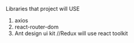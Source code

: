 Libraries that project will USE 
1. axios
2. react-router-dom
3. Ant design ui kit
//Redux will use react toolkit

